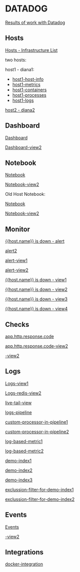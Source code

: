 # DATADOG

[Results of work with Datadog](https://drive.google.com/drive/folders/126oB2Fh039T_qFN1q_XgOH89T3wak9I3?usp=sharing)

## Hosts
[Hosts - Infrastructure List](https://drive.google.com/file/d/1nyeEEepVmqD2MH6ybXczBN5N0U76P-oI/view?usp=sharing)

two hosts:

host1 - diana1:
 - [host1-host-info](https://drive.google.com/file/d/1h6OwjHd6CardCcUgkif2otXypPaUxB6l/view?usp=sharing)
 - [host1-metrics](https://drive.google.com/file/d/1RJRkPr6QMGPYcWhmGF0-GJysocHJ72Gw/view?usp=sharing)
 - [host1-containers](https://drive.google.com/file/d/1Y8FOScHeb3VwoQEnXL7tnfLHnWOaHaVy/view?usp=sharing)
 - [host1-processes](https://drive.google.com/file/d/1bAyUsBTNHVg1Pz1XLZL1SdrtqiBMMTYi/view?usp=sharing)
 - [host1-logs](https://drive.google.com/file/d/1Lg0P8PAIFCySge9rb3hyTfYih9D8o-QW/view?usp=sharing)

[host2 - diana2](https://drive.google.com/file/d/1qGvzWqpxN0_Pw-7YJVNd6qx4QBmdvaDO/view?usp=sharing)

## Dashboard
[Dashboard](https://drive.google.com/file/d/1gfw0f-VcHf9QFqNoWu9kyt7AjacEGjxQ/view?usp=sharing)

[Dashboard-view2](https://drive.google.com/file/d/1Rg7eplG1e64RRfQVBCYpKwWIigytcgL0/view?usp=sharing)

## Notebook
[Notebook](https://drive.google.com/file/d/1qCtwHrPmsUXxJlq6RzBwjTvXzJEvsySx/view?usp=sharing)

[Notebook-view2](https://drive.google.com/file/d/1KGUJ6KYlqhWR-zOo8enl89wMT5krLtee/view?usp=sharing)


Old Host Notebook:

[Notebook](https://drive.google.com/file/d/1ztaozKZo6WsxgNo_zmnrIiH4DRz4Y2S_/view?usp=sharing)

[Notebook-view2](https://drive.google.com/file/d/1ztaozKZo6WsxgNo_zmnrIiH4DRz4Y2S_/view?usp=sharing)

## Monitor

[{{host.name}} is down - alert](https://drive.google.com/file/d/1KusjGzISZS2oWhVI-4gHkXq-EtYKNdZq/view?usp=sharing)

[alert2](https://drive.google.com/file/d/1Zqe2B8OtpVoARr-BYHkyOjZUughUNlOZ/view?usp=sharing)

[alert-view1](https://drive.google.com/file/d/1pI31I99mYnS6FFAKVtzb1PgOwzUWaKQS/view?usp=sharing)

[alert-view2](https://drive.google.com/file/d/1eBfRGagyhWQOT-Ux3qoOlUuTfTLmwAlA/view?usp=sharing)

[{{host.name}} is down - view1](https://drive.google.com/file/d/1SjVd7UtPRef5hSYSYM9dewiae5q-ddgo/view?usp=sharing)

[{{host.name}} is down - view2](https://drive.google.com/file/d/1TtFxZVdsJhxN0MEstGc-oXp9n9J_hNl-/view?usp=sharing)

[{{host.name}} is down - view3](https://drive.google.com/file/d/1wBzoE7Gc2zPrr8K6hKdA3WPUOjH5t5z7/view?usp=sharing)

[{{host.name}} is down - view4](https://drive.google.com/file/d/1l2ARvcRzERQp5dJef3LlTIa1dE-3dIiO/view?usp=sharing)

## Checks
[app.http.response.code](https://drive.google.com/file/d/1p-sVYUdi2ui-rXDgeSdJovNr1x1xr8nE/view?usp=sharing)

[app.http.response.code-view2](https://drive.google.com/file/d/1py3oyp7KlFWdh13fyNDcic3XOgNeIdSB/view?usp=sharing)

[-view2]()

## Logs
[Logs-view1](https://drive.google.com/file/d/1BqhLzuI08Ca7M9Mr7NUEWkk3wYGYDcjt/view?usp=sharing)

[Logs-redis-view2](https://drive.google.com/file/d/1802M7YgG4OLxigQju-llGxCOA685J_54/view?usp=sharing)

[live-tail-view](https://drive.google.com/file/d/1Yrn98TkudL1SeB_8DQTRJMQCuc36P-Hr/view?usp=sharing)

[logs-pipeline](https://drive.google.com/file/d/1u8hG1-4O_U3U6c6NnP3dmIXvNuGKmnvC/view?usp=sharing)

[custom-processor-in-pipeline1](https://drive.google.com/file/d/1MM1rLw1JESGncRWRef1BEaHIY8i91sKP/view?usp=sharing)

[custom-processor-in-pipeline2](https://drive.google.com/file/d/1j3yJFg09q85OPwkcvySnz_1Dm8pG2a0K/view?usp=sharing)

[log-based-metric1](https://drive.google.com/file/d/1sgMCZjcKyteUSJ6M0zfZpUaXfV6EZbCF/view?usp=sharing)

[log-based-metric2](https://drive.google.com/file/d/1QqgW3jjenrJwkSsCZpp-mg3N7r1rVjAN/view?usp=sharing)

[demo-index1](https://drive.google.com/file/d/1BS7tBd8Q4AM13Rdddy7nsTLxS6vP6Hk9/view?usp=sharing)

[demo-index2](https://drive.google.com/file/d/1ZFnCL0YCBWkJrE39EYTP_QDgQXyI6_55/view?usp=sharing)

[demo-index3](https://drive.google.com/file/d/1K4HMxXoOCmFkap6gp9v2F9gTNfm47lbf/view?usp=sharing)

[exclussion-filter-for-demo-index1](https://drive.google.com/file/d/1rDwPFl6gU37ytFPkekrIxfrPe99AxRWK/view?usp=sharing)

[exclussion-filter-for-demo-index2](https://drive.google.com/file/d/11HiwSGl0k0QbNsMnpqxzil0p0hE5BubX/view?usp=sharing)

## Events
[Events](https://drive.google.com/file/d/1gfw0f-VcHf9QFqNoWu9kyt7AjacEGjxQ/view?usp=sharing)

[-view2]() 
## Integrations

[docker-integration](https://drive.google.com/file/d/16uyQvJD93wZ3W-8JIWLD6NvVts2D8lWb/view?usp=sharing)
